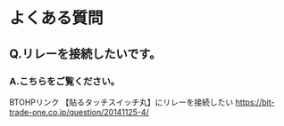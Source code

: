 # よくある質問

## Q.リレーを接続したいです。

### A.こちらをご覧ください。
BTOHPリンク 【貼るタッチスイッチ丸】にリレーを接続したい
https://bit-trade-one.co.jp/question/20141125-4/

